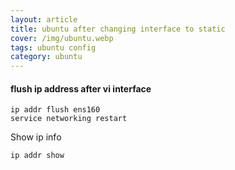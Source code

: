 ```yaml
---
layout: article
title: ubuntu after changing interface to static
cover: /img/ubuntu.webp
tags: ubuntu config
category: ubuntu
---
```


#### flush ip address after vi interface

```
ip addr flush ens160
service networking restart
```

Show ip info

``
ip addr show
``
